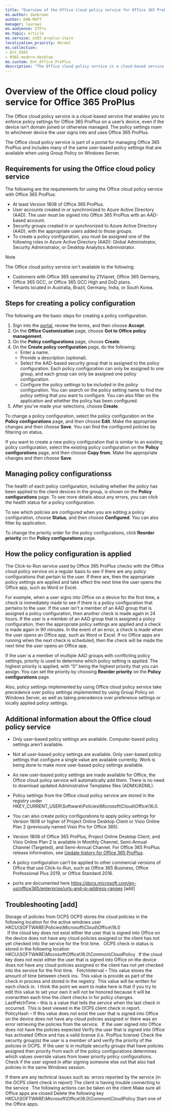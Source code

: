 ```yaml
---
title: "Overview of the Office cloud policy service for Office 365 ProPlus"
ms.author: danbrown
author: DHB-MSFT
manager: laurawi
ms.audience: ITPro
ms.topic: article
ms.service: o365-proplus-itpro
localization_priority: Normal
ms.collection: 
- Ent_O365
- M365-modern-desktop
ms.custom: Ent_Office_ProPlus
description: "The Office cloud policy service is a cloud-based service that enables you to enforce policy settings for Office 365 ProPlus on a user’s device, even if the device isn’t domain joined or otherwise managed."
---
```


# Overview of the Office cloud policy service for Office 365 ProPlus

The Office cloud policy service is a cloud-based service that enables you to enforce policy settings for Office 365 ProPlus on a user’s device, even if the device isn’t domain joined or otherwise managed. The policy settings roam to whichever device the user signs into and uses Office 365 ProPlus.

The Office cloud policy service is part of a portal for managing Office 365 ProPlus and includes many of the same user-based policy settings that are available when using Group Policy on Windows Server.

## Requirements for using the Office cloud policy service

The following are the requirements for using the Office cloud policy service with Office 365 ProPlus:

- At least Version 1808 of Office 365 ProPlus.
- User accounts created in or synchronized to Azure Active Directory (AAD). The user must be signed into Office 365 ProPlus with an AAD-based account.
- Security groups created in or synchronized to Azure Active Directory (AAD), with the appropriate users added to those groups.
- To create a policy configuration, you must be assigned one of the following roles in Azure Active Directory (AAD): Global Administrator, Security Administrator, or Desktop Analytics Administrator.

> [!NOTE]
> The Office cloud policy service isn't available to the following:
> - Customers with Office 365 operated by 21Vianet, Office 365 Germany, Office 365 GCC, or Office 365 GCC High and DoD plans.
> - Tenants located in Australia, Brazil, Germany, India, or South Korea.

## Steps for creating a policy configuration

The following are the basic steps for creating a policy configuration.

1. Sign into the [portal](https://aka.ms/o365clientmgmt), review the terms, and then choose **Accept**.
2. On the **Office Customization** page, choose **Got to Office policy management**.
3. On the **Policy configurations** page, choose **Create**.
4. On the **Create policy configuration** page, do the following:
   - Enter a name.
   - Provide a description (optional).
   - Select the AAD-based security group that is assigned to the policy configuration. Each policy configuration can only be assigned to one group, and each group can only be assigned one policy configuration.
   - Configure the policy settings to be included in the policy configuration. You can search on the policy setting name to find the policy setting that you want to configure. You can also filter on the application and whether the policy has been configured.
5. After you've made your selections, choose **Create**.

To change a policy configuration, select the policy configuration on the **Policy configurations** page, and then choose **Edit**. Make the appropriate changes and then choose **Save**. You can find the configured policies by filtering on status.

If you want to create a new policy configuration that is similar to an existing policy configuration, select the existing policy configuration on the **Policy configurations** page, and then choose **Copy from**. Make the appropriate changes and then choose **Save**.

## Managing policy configurationss

The health of each policy configuration, including whether the policy has been applied to the client devices in the group, is shown on the **Policy configurations** page. To see more details about any errors, you can click the health status for a policy configuration.

To see which policies are configured when you are editing a policy configuration, choose **Status**, and then choose **Configured**. You can also filter by application.

To change the priority order for the policy configurations, click **Reorder priority** on the **Policy configurations** page.

## How the policy configuration is applied

The Click-to-Run service used by Office 365 ProPlus checks with the Office cloud policy service on a regular basis to see if there are any policy configurations that pertain to the user. If there are, then the appropriate policy settings are applied and take effect the next time the user opens the Office app, such as Word or Excel.

For example, when a user signs into Office on a device for the first time, a check is immediately made to see if there is a policy configuration that pertains to the user. If the user isn't a member of an AAD group that is assigned a policy configuration, then another check is made again in 24 hours. If the user is a member of an AAD group that is assigned a policy configuration, then the appropriate policy settings are applied and a check is made again in 90 minutes. In the event of an error, a check is made when the user opens an Office app, such as Word or Excel. If no Office apps are running when the next check is scheduled, then the check will be made the next time the user opens an Office app.

If the user is a member of multiple AAD groups with conflicting policy settings, priority is used to determine which policy setting is applied. The highest priority is applied, with “0” being the highest priority that you can assign. You can set the priority by choosing **Reorder priority** on the **Policy configurations** page.

Also, policy settings implemented by using Office cloud policy service take precedence over policy settings implemented by using Group Policy on Windows Server, as well as taking precedence over preference settings or locally applied policy settings.

## Additional information about the Office cloud policy service
- Only user-based policy settings are available. Computer-based policy settings aren’t available.
- Not all user-based policy settings are available. Only user-based policy settings that configure a single value are available currently. Work is being done to make more user-based policy settings available.
- As new user-based policy settings are made available for Office, the Office cloud policy service will automatically add them. There is no need to download updated Administrative Templates files (ADMX/ADML).
- Policy settings from the Office cloud policy service are stored in the registry under HKEY_CURRENT_USER\Software\Policies\Microsoft\Cloud\Office\16.0.
- You can also create policy configurations to apply policy settings for Version 1808 or higher of Project Online Desktop Client or Visio Online Plan 2 (previously named Visio Pro for Office 365).
- Version 1808 of Office 365 ProPlus, Project Online Desktop Client, and Visio Online Plan 2 is available in Monthly Channel, Semi-Annual Channel (Targeted), and Semi-Annual Channel. For Office 365 ProPlus release information, see [Update history for Office 365 ProPlus](https://docs.microsoft.com/officeupdates/update-history-office365-proplus-by-date).
- A policy configuration can’t be applied to other commercial versions of Office that use Click-to-Run, such as Office 365 Business, Office Professional Plus 2019, or Office Standard 2016.

- ports are documented here 
https://docs.microsoft.com/en-us/office365/enterprise/urls-and-ip-address-ranges [add]

## Troubleshooting [add]

Storage of policies from OCPS 
OCPS stores the cloud policies in the following location for the active windows user 
HKCU\SOFTWARE\Policies\Microsoft\Cloud\Office\16.0  
  
If the cloud key does not exist either the user that is signed into Office on the device does not have any cloud policies assigned or the client has not yet checked into the service for the first time. 
  
OCPS check in status is stored in the following location 
HKCU\SOFTWARE\Microsoft\Office\16.0\Common\CloudPolicy 
  
If the cloud key does not exist either the user that is signed into Office on the device does not have any cloud policies assigned or the client has not yet checked into the service for the first time. 
  
FetchInterval – This value stores the amount of time between check ins.  This value is provide as part of the check in process and stored in the registry.  This value will be written for each check in.  I think the point we want to make here is that if you try to edit this value to set your own it will not be honored because it will be overwritten each time the client checks in for policy changes. 
  
LastFetchTime – this is a value that tells the service when the last check in occurred.  This is best viewed in the OCPS client check in report. 
  
PolicyHash – If this value does not exist the user that is signed into Office on the device does not have any cloud policies assigned or there was an error retrieving the policies from the service. 
  
If the user signed into Office does not have the policies expected 
Verify the user that is signed into Office has activated Office and has a valid license (i.e. ProPlus license) 
Check the security group(s) the user is a member of and verify the priority of the policies in OCPS.  If the user is in multiple security groups that have policies assigned then priority from each of the policy configurations determines which values override values from lower priority policy configurations. 
Check if the user signed in after signing someone else out that also had policies in the same Windows session.  

If there are any technical issues such as: 
errors reported by the service (in the OCPS client check in report) 
The client is having trouble connecting to the service 
  
The following actions can be taken on the client 
Make sure all Office apps are closed 
Delete the following key 
HKCU\SOFTWARE\Microsoft\Office\16.0\Common\CloudPolicy 
Start one of the Office apps. 


